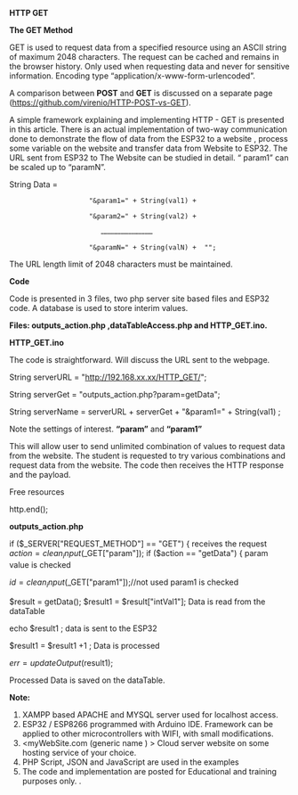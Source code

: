 **HTTP GET**

**The GET Method**

GET is used to request data from a specified resource using an ASCII string of maximum 2048 characters. The request can be cached and remains in the browser history. Only used when requesting data and never for sensitive information. Encoding type “application/x-www-form-urlencoded”.

A comparison between **POST** and **GET** is discussed on a separate page (https://github.com/virenio/HTTP-POST-vs-GET).

A simple framework explaining and implementing HTTP - GET is presented in this article. There is an actual implementation of two-way communication done to demonstrate the flow of data from the ESP32 to a website , process some variable on the website  and transfer data from Website to ESP32. The URL sent from ESP32 to The Website can be studied in detail. “ param1” can be scaled up to “paramN”. 

String  Data =   

                        "&param1=" + String(val1) +
                        
                        "&param2=" + String(val2) + 
                        
                           …………………………………
                           
                        "&paramN=" + String(valN) +  "";

The URL length limit of 2048 characters must be maintained. 

**Code**

Code is presented in 3 files, two php server site based files and ESP32 code. A database is used to store interim values. 

**Files: outputs_action.php  ,dataTableAccess.php  and HTTP_GET.ino.**
 
**HTTP_GET.ino**

The code is straightforward. Will discuss the URL sent to the webpage. 

String serverURL = "http://192.168.xx.xx/HTTP_GET/";

String serverGet = "outputs_action.php?param=getData";

String serverName = serverURL + serverGet + "&param1=" + String(val1) ;

Note the settings of interest. **“param”**   and **“param1”**

This will allow user to send unlimited combination of values to request data from the website.
The student is requested to try various combinations and request data from the website. The code then receives the HTTP response and the payload.

  Free resources
  
  http.end();

**outputs_action.php**

 if ($_SERVER["REQUEST_METHOD"] == "GET") {
 receives the request 
$action = clean_input($_GET["param"]);
        if ($action == "getData") {
param value is checked 

  $id = clean_input($_GET["param1"]);//not used
param1 is checked 

$result = getData();
             $result1 = $result["intVal1"];
Data is read from the dataTable

echo $result1 ;
data is sent to the ESP32

$result1 =  $result1 +1 ;
Data is processed

$err =  updateOutput($result1);

Processed Data is saved on the dataTable.

**Note:**

1)	XAMPP based APACHE and MYSQL server used for localhost access.
2)	ESP32 / ESP8266 programmed with Arduino IDE. Framework can be applied to other microcontrollers with WIFI, with small modifications.
3)	<myWebSite.com (generic name ) > Cloud server website   on some hosting service of your choice.
4)	PHP Script, JSON and JavaScript are used in the examples
5)	The code and implementation are posted for Educational and training purposes only. 
.


